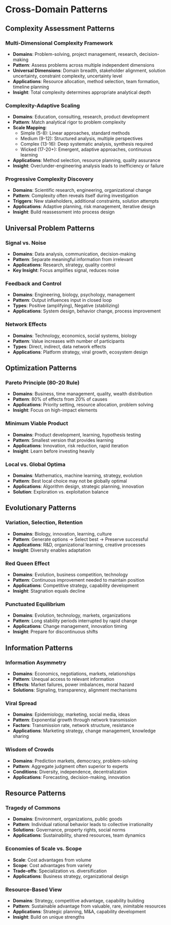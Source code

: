 # Cross-Domain Patterns

## Complexity Assessment Patterns

### Multi-Dimensional Complexity Framework
- **Domains**: Problem-solving, project management, research, decision-making
- **Pattern**: Assess problems across multiple independent dimensions
- **Universal Dimensions**: Domain breadth, stakeholder alignment, solution uncertainty, constraint complexity, uncertainty level
- **Applications**: Resource allocation, method selection, team formation, timeline planning
- **Insight**: Total complexity determines appropriate analytical depth

### Complexity-Adaptive Scaling
- **Domains**: Education, consulting, research, product development
- **Pattern**: Match analytical rigor to problem complexity
- **Scale Mapping**: 
  - Simple (5-8): Linear approaches, standard methods
  - Medium (9-12): Structured analysis, multiple perspectives  
  - Complex (13-16): Deep systematic analysis, synthesis required
  - Wicked (17-20+): Emergent, adaptive approaches, continuous learning
- **Applications**: Method selection, resource planning, quality assurance
- **Insight**: Over/under-engineering analysis leads to inefficiency or failure

### Progressive Complexity Discovery
- **Domains**: Scientific research, engineering, organizational change
- **Pattern**: Complexity often reveals itself during investigation
- **Triggers**: New stakeholders, additional constraints, solution attempts
- **Applications**: Adaptive planning, risk management, iterative design
- **Insight**: Build reassessment into process design

## Universal Problem Patterns

### Signal vs. Noise
- **Domains**: Data analysis, communication, decision-making
- **Pattern**: Separate meaningful information from irrelevant
- **Applications**: Research, strategy, quality control
- **Key Insight**: Focus amplifies signal, reduces noise

### Feedback and Control
- **Domains**: Engineering, biology, psychology, management
- **Pattern**: Output influences input in closed loop
- **Types**: Positive (amplifying), Negative (stabilizing)
- **Applications**: System design, behavior change, process improvement

### Network Effects
- **Domains**: Technology, economics, social systems, biology
- **Pattern**: Value increases with number of participants
- **Types**: Direct, indirect, data network effects
- **Applications**: Platform strategy, viral growth, ecosystem design

## Optimization Patterns

### Pareto Principle (80-20 Rule)
- **Domains**: Business, time management, quality, wealth distribution
- **Pattern**: 80% of effects from 20% of causes
- **Applications**: Priority setting, resource allocation, problem solving
- **Insight**: Focus on high-impact elements

### Minimum Viable Product
- **Domains**: Product development, learning, hypothesis testing
- **Pattern**: Smallest version that provides learning
- **Applications**: Innovation, risk reduction, rapid iteration
- **Insight**: Learn before investing heavily

### Local vs. Global Optima
- **Domains**: Mathematics, machine learning, strategy, evolution
- **Pattern**: Best local choice may not be globally optimal
- **Applications**: Algorithm design, strategic planning, innovation
- **Solution**: Exploration vs. exploitation balance

## Evolutionary Patterns

### Variation, Selection, Retention
- **Domains**: Biology, innovation, learning, culture
- **Pattern**: Generate options → Select best → Preserve successful
- **Applications**: R&D, organizational learning, creative processes
- **Insight**: Diversity enables adaptation

### Red Queen Effect
- **Domains**: Evolution, business competition, technology
- **Pattern**: Continuous improvement needed to maintain position
- **Applications**: Competitive strategy, capability development
- **Insight**: Stagnation equals decline

### Punctuated Equilibrium
- **Domains**: Evolution, technology, markets, organizations
- **Pattern**: Long stability periods interrupted by rapid change
- **Applications**: Change management, innovation timing
- **Insight**: Prepare for discontinuous shifts

## Information Patterns

### Information Asymmetry
- **Domains**: Economics, negotiations, markets, relationships
- **Pattern**: Unequal access to relevant information
- **Effects**: Market failures, power imbalances, moral hazard
- **Solutions**: Signaling, transparency, alignment mechanisms

### Viral Spread
- **Domains**: Epidemiology, marketing, social media, ideas
- **Pattern**: Exponential growth through network transmission
- **Factors**: Transmission rate, network structure, resistance
- **Applications**: Marketing strategy, change management, knowledge sharing

### Wisdom of Crowds
- **Domains**: Prediction markets, democracy, problem-solving
- **Pattern**: Aggregate judgment often superior to experts
- **Conditions**: Diversity, independence, decentralization
- **Applications**: Forecasting, decision-making, innovation

## Resource Patterns

### Tragedy of Commons
- **Domains**: Environment, organizations, public goods
- **Pattern**: Individual rational behavior leads to collective irrationality
- **Solutions**: Governance, property rights, social norms
- **Applications**: Sustainability, shared resources, team dynamics

### Economies of Scale vs. Scope
- **Scale**: Cost advantages from volume
- **Scope**: Cost advantages from variety
- **Trade-offs**: Specialization vs. diversification
- **Applications**: Business strategy, organizational design

### Resource-Based View
- **Domains**: Strategy, competitive advantage, capability building
- **Pattern**: Sustainable advantage from valuable, rare, inimitable resources
- **Applications**: Strategic planning, M&A, capability development
- **Insight**: Build on unique strengths